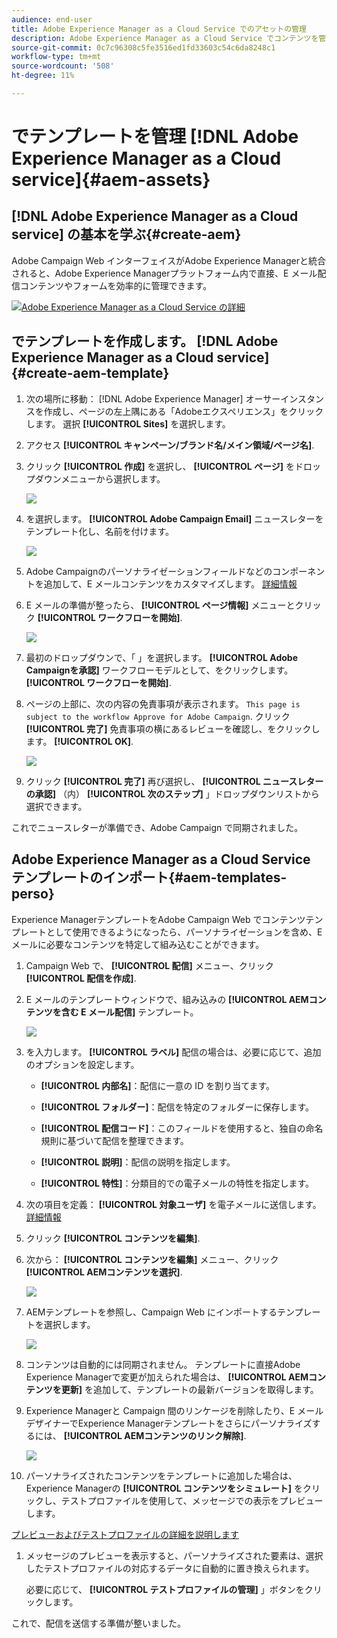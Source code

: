 ```yaml
---
audience: end-user
title: Adobe Experience Manager as a Cloud Service でのアセットの管理
description: Adobe Experience Manager as a Cloud Service でコンテンツを管理する方法を説明します
source-git-commit: 0c7c96308c5fe3516ed1fd33603c54c6da8248c1
workflow-type: tm+mt
source-wordcount: '508'
ht-degree: 11%

---
```


# でテンプレートを管理 [!DNL Adobe Experience Manager as a Cloud service]{#aem-assets}

## [!DNL Adobe Experience Manager as a Cloud service] の基本を学ぶ{#create-aem}

Adobe Campaign Web インターフェイスがAdobe Experience Managerと統合されると、Adobe Experience Managerプラットフォーム内で直接、E メール配信コンテンツやフォームを効率的に管理できます。

![](assets/do-not-localize/book.png)[Adobe Experience Manager as a Cloud Service の詳細](https://experienceleague.adobe.com/docs/experience-manager-cloud-service/content/sites/authoring/getting-started/quick-start.html?lang=en)

## でテンプレートを作成します。 [!DNL Adobe Experience Manager as a Cloud service]{#create-aem-template}

1. 次の場所に移動： [!DNL Adobe Experience Manager] オーサーインスタンスを作成し、ページの左上隅にある「Adobeエクスペリエンス」をクリックします。 選択 **[!UICONTROL Sites]** を選択します。

1. アクセス **[!UICONTROL キャンペーン/ブランド名/メイン領域/ページ名]**.

1. クリック **[!UICONTROL 作成]** を選択し、 **[!UICONTROL ページ]** をドロップダウンメニューから選択します。

   ![](assets/aem_1.png)

1. を選択します。 **[!UICONTROL Adobe Campaign Email]** ニュースレターをテンプレート化し、名前を付けます。

   ![](assets/aem_2.png)

1. Adobe Campaignのパーソナライゼーションフィールドなどのコンポーネントを追加して、E メールコンテンツをカスタマイズします。 [詳細情報](https://experienceleague.adobe.com/docs/experience-manager-65/content/sites/authoring/aem-adobe-campaign/campaign.html?lang=en#editing-email-content)

1. E メールの準備が整ったら、 **[!UICONTROL ページ情報]** メニューとクリック **[!UICONTROL ワークフローを開始]**.

   ![](assets/aem_3.png)

1. 最初のドロップダウンで、「 」を選択します。 **[!UICONTROL Adobe Campaignを承認]** ワークフローモデルとして、をクリックします。 **[!UICONTROL ワークフローを開始]**.

1. ページの上部に、次の内容の免責事項が表示されます。 `This page is subject to the workflow Approve for Adobe Campaign`. クリック **[!UICONTROL 完了]** 免責事項の横にあるレビューを確認し、をクリックします。 **[!UICONTROL OK]**.

   ![](assets/aem_4.png)

1. クリック **[!UICONTROL 完了]** 再び選択し、 **[!UICONTROL ニュースレターの承認]** （内） **[!UICONTROL 次のステップ]** 」ドロップダウンリストから選択できます。

これでニュースレターが準備でき、Adobe Campaign で同期されました。

## Adobe Experience Manager as a Cloud Service テンプレートのインポート{#aem-templates-perso}

Experience ManagerテンプレートをAdobe Campaign Web でコンテンツテンプレートとして使用できるようになったら、パーソナライゼーションを含め、E メールに必要なコンテンツを特定して組み込むことができます。

1. Campaign Web で、 **[!UICONTROL 配信]** メニュー、クリック **[!UICONTROL 配信を作成]**.

1. E メールのテンプレートウィンドウで、組み込みの **[!UICONTROL AEMコンテンツを含む E メール配信]** テンプレート。

   ![](assets/aem_5.png)

1. を入力します。 **[!UICONTROL ラベル]** 配信の場合は、必要に応じて、追加のオプションを設定します。

   * **[!UICONTROL 内部名]**：配信に一意の ID を割り当てます。

   * **[!UICONTROL フォルダー]**：配信を特定のフォルダーに保存します。

   * **[!UICONTROL 配信コード]**：このフィールドを使用すると、独自の命名規則に基づいて配信を整理できます。

   * **[!UICONTROL 説明]**：配信の説明を指定します。

   * **[!UICONTROL 特性]**：分類目的での電子メールの特性を指定します。

1. 次の項目を定義： **[!UICONTROL 対象ユーザ]** を電子メールに送信します。 [詳細情報](../email/create-email.md#define-audience)

1. クリック **[!UICONTROL コンテンツを編集]**.

1. 次から： **[!UICONTROL コンテンツを編集]** メニュー、クリック **[!UICONTROL AEMコンテンツを選択]**.

   ![](assets/aem_6.png)

1. AEMテンプレートを参照し、Campaign Web にインポートするテンプレートを選択します。

   ![](assets/aem_8.png)

1. コンテンツは自動的には同期されません。 テンプレートに直接Adobe Experience Managerで変更が加えられた場合は、 **[!UICONTROL AEMコンテンツを更新]** を追加して、テンプレートの最新バージョンを取得します。

1. Experience Managerと Campaign 間のリンケージを削除したり、E メールデザイナーでExperience Managerテンプレートをさらにパーソナライズするには、 **[!UICONTROL AEMコンテンツのリンク解除]**.

   ![](assets/aem_9.png)

1. パーソナライズされたコンテンツをテンプレートに追加した場合は、Experience Managerの **[!UICONTROL コンテンツをシミュレート]** をクリックし、テストプロファイルを使用して、メッセージでの表示をプレビューします。

[プレビューおよびテストプロファイルの詳細を説明します](../preview-test/preview-content.md)

1. メッセージのプレビューを表示すると、パーソナライズされた要素は、選択したテストプロファイルの対応するデータに自動的に置き換えられます。

   必要に応じて、 **[!UICONTROL テストプロファイルの管理]** 」ボタンをクリックします。

これで、配信を送信する準備が整いました。
